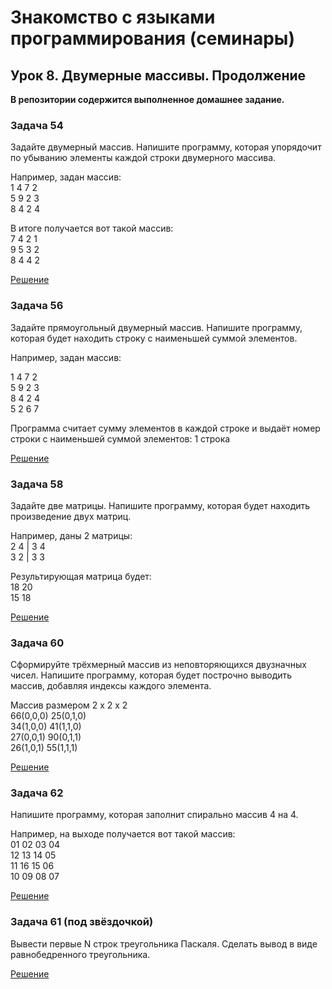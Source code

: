 # Знакомство с языками программирования (семинары)

## Урок 8. Двумерные массивы. Продолжение

**В репозитории содержится выполненное домашнее задание.**

### **Задача 54**

Задайте двумерный массив. Напишите программу, которая упорядочит по убыванию элементы каждой строки двумерного массива.

Например, задан массив:  
1 4 7 2  
5 9 2 3  
8 4 2 4  

В итоге получается вот такой массив:  
7 4 2 1  
9 5 3 2  
8 4 4 2  

[Решение](task1/Program.cs)

### **Задача 56**

Задайте прямоугольный двумерный массив. Напишите программу, которая будет находить строку с наименьшей суммой элементов.

Например, задан массив:

1 4 7 2  
5 9 2 3  
8 4 2 4  
5 2 6 7

Программа считает сумму элементов в каждой строке и выдаёт номер строки с наименьшей суммой элементов: 1 строка

[Решение](task2/Program.cs)

### **Задача 58**

Задайте две матрицы. Напишите программу, которая будет находить произведение двух матриц.

Например, даны 2 матрицы:  
2 4 | 3 4  
3 2 | 3 3  

Результирующая матрица будет:  
18 20  
15 18  

[Решение](task3/Program.cs)

### **Задача 60**

Сформируйте трёхмерный массив из неповторяющихся двузначных чисел. Напишите программу, которая будет построчно выводить массив, добавляя индексы каждого элемента.

Массив размером 2 x 2 x 2  
66(0,0,0) 25(0,1,0)  
34(1,0,0) 41(1,1,0)  
27(0,0,1) 90(0,1,1)  
26(1,0,1) 55(1,1,1)  

[Решение](task4/Program.cs)

### **Задача 62**

Напишите программу, которая заполнит спирально массив 4 на 4.

Например, на выходе получается вот такой массив:  
01 02 03 04  
12 13 14 05  
11 16 15 06  
10 09 08 07  

[Решение](task5/Program.cs)

### **Задача 61 (под звёздочкой)**

Вывести первые N строк треугольника Паскаля. Сделать вывод в виде равнобедренного треугольника. 

[Решение](task6/Program.cs)
